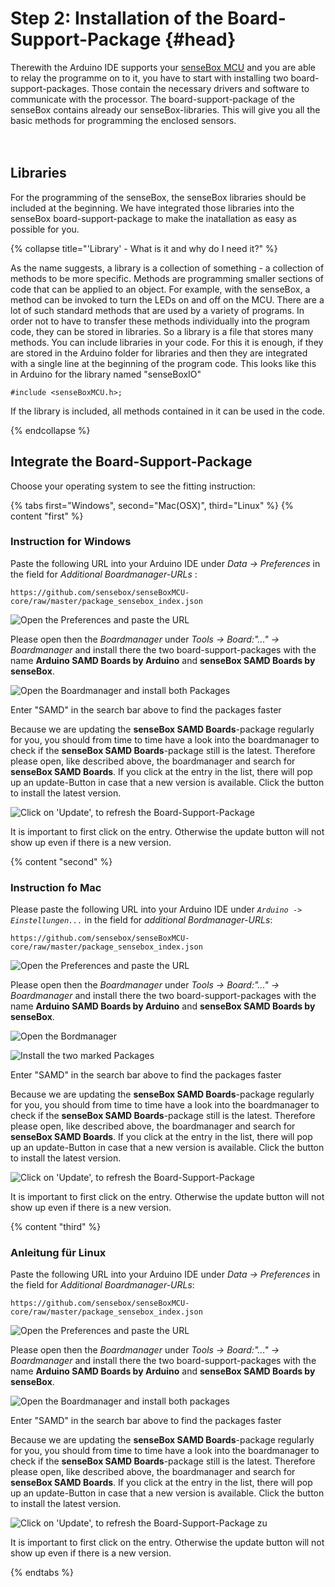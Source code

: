 # Step 2: Installation of the Board-Support-Package {#head}

<div class="description">Therewith the Arduino IDE supports your <a href="../komponenten/sensebox-mcu.md">senseBox MCU</a> and you are able to relay the programme on to it, you have to start with installing two board-support-packages. Those contain the necessary drivers and software to communicate with the processor. The board-support-package of the senseBox contains already our senseBox-libraries. This will give you all the basic methods for programming the enclosed sensors.</div>
<div class="line">
    <br>
    <br>
</div>

## Libraries

For the programming of the senseBox, the senseBox libraries should be included at the beginning. We have integrated those libraries into the senseBox board-support-package to make the inatallation as easy as possible for you.  

{% collapse title="'Library' - What is it and why do I need it?" %}

As the name suggests, a library is a collection of something - a collection of methods to be more specific. Methods are programming smaller sections of code that can be applied to an object.
For example, with the senseBox, a method can be invoked to turn the LEDs on and off on the MCU. There are a lot of such standard methods that are used by a variety of programs. In order not to have to transfer these methods individually into the program code, they can be stored in libraries.
So a library is a file that stores many methods. You can include libraries in your code. For this it is enough, if they are stored in the Arduino folder for libraries and then they are integrated with a single line at the beginning of the program code. This looks like this in Arduino for the library named "senseBoxIO" 

```arduino
#include <senseBoxMCU.h>;
```

If the library is included, all methods contained in it can be used in the code.

{% endcollapse %}


## Integrate the Board-Support-Package 
Choose your operating system to see the fitting instruction:

{% tabs first="Windows", second="Mac(OSX)", third="Linux" %}
{% content "first" %}
### Instruction for Windows
Paste the following URL into your Arduino IDE under  *Data -> Preferences* in the field for *Additional Boardmanager-URLs* :
```
https://github.com/sensebox/senseBoxMCU-core/raw/master/package_sensebox_index.json
```

![Open the Preferences and paste the URL](https://github.com/sensebox/resources/raw/master/gitbook_pictures/ardu/Ardu1.png)

Please open then the *Boardmanager* under *Tools -> Board:"..." -> Boardmanager* and install there the two board-support-packages with the name **Arduino SAMD Boards by Arduino** and **senseBox SAMD Boards by senseBox**.

![Open the Boardmanager and install both Packages](https://github.com/sensebox/resources/raw/master/gitbook_pictures/ardu/Ardu2.png)

<div class="box_info">
    <i class="fa fa-info fa-fw" aria-hidden="true" style="color: #42acf3;"></i>
  Enter "SAMD" in the search bar above to find the packages faster
</div>

Because we are updating the **senseBox SAMD Boards**-package regularly for you, you should from time to time have a look into the boardmanager to check if the **senseBox SAMD Boards**-package still is the latest. Therefore please open, like described above, the boardmanager and search for **senseBox SAMD Boards**. If you click at the entry in the list, there will pop up an update-Button in case that a new version is available. Click the button to install the latest version. 

![Click on 'Update', to refresh the Board-Support-Package](https://github.com/sensebox/resources/raw/master/gitbook_pictures/ardu/update-b-s-p.png)

<div class="box_info">
    <i class="fa fa-info fa-fw" aria-hidden="true" style="color: #42acf3;"></i>
  It is important to first click on the entry. Otherwise the update button will not show up even if there is a new version.
</div> 

{% content "second" %}
### Instruction fo Mac
Please paste the following URL into your Arduino IDE under *`Arduino -> Einstellungen...`* in the field for *additional Bordmanager-URLs*:
```
https://github.com/sensebox/senseBoxMCU-core/raw/master/package_sensebox_index.json
```

![Open the Preferences and paste the URL](https://github.com/sensebox/resources/raw/master/gitbook_pictures/ardu/ardu_mac.png)

Please open then the *Boardmanager* under *Tools -> Board:"..." -> Boardmanager* and install there the two board-support-packages with the name **Arduino SAMD Boards by Arduino** and **senseBox SAMD Boards by senseBox**.

![Open the Bordmanager ](https://github.com/sensebox/resources/raw/master/gitbook_pictures/ardu/ardu3_mac.png)

![Install the two marked Packages](https://github.com/sensebox/resources/raw/master/gitbook_pictures/ardu/ardu2_mac.png)


<div class="box_info">
    <i class="fa fa-info fa-fw" aria-hidden="true" style="color: #42acf3;"></i>
  Enter "SAMD" in the search bar above to find the packages faster
</div>

Because we are updating the **senseBox SAMD Boards**-package regularly for you, you should from time to time have a look into the boardmanager to check if the **senseBox SAMD Boards**-package still is the latest. Therefore please open, like described above, the boardmanager and search for **senseBox SAMD Boards**. If you click at the entry in the list, there will pop up an update-Button in case that a new version is available. Click the button to install the latest version. 

![Click on 'Update', to refresh the Board-Support-Package](https://github.com/sensebox/resources/raw/master/gitbook_pictures/ardu/ardu_update_mac.png)

<div class="box_info">
    <i class="fa fa-info fa-fw" aria-hidden="true" style="color: #42acf3;"></i>
 It is important to first click on the entry. Otherwise the update button will not show up even if there is a new version.
</div>

{% content "third" %}
### Anleitung für Linux
Paste the following URL into your Arduino IDE under *Data -> Preferences* in the field for *Additional Boardmanager-URLs*:
```
https://github.com/sensebox/senseBoxMCU-core/raw/master/package_sensebox_index.json
```

![Open the Preferences and paste the URL](https://github.com/sensebox/resources/raw/master/gitbook_pictures/ardu/Ardu1.png)

Please open then the *Boardmanager* under *Tools -> Board:"..." -> Boardmanager* and install there the two board-support-packages with the name **Arduino SAMD Boards by Arduino** and **senseBox SAMD Boards by senseBox**.

![Open the Boardmanager and install both packages](https://github.com/sensebox/resources/raw/master/gitbook_pictures/ardu/Ardu2.png)

<div class="box_info">
    <i class="fa fa-info fa-fw" aria-hidden="true" style="color: #42acf3;"></i>
  Enter "SAMD" in the search bar above to find the packages faster
</div>

Because we are updating the **senseBox SAMD Boards**-package regularly for you, you should from time to time have a look into the boardmanager to check if the **senseBox SAMD Boards**-package still is the latest. Therefore please open, like described above, the boardmanager and search for **senseBox SAMD Boards**. If you click at the entry in the list, there will pop up an update-Button in case that a new version is available. Click the button to install the latest version.  

![Click on 'Update', to refresh the Board-Support-Package zu](https://github.com/sensebox/resources/raw/master/gitbook_pictures/ardu/update-b-s-p.png)

<div class="box_info">
    <i class="fa fa-info fa-fw" aria-hidden="true" style="color: #42acf3;"></i>
   It is important to first click on the entry. Otherwise the update button will not show up even if there is a new version.
</div>

{% endtabs %}
